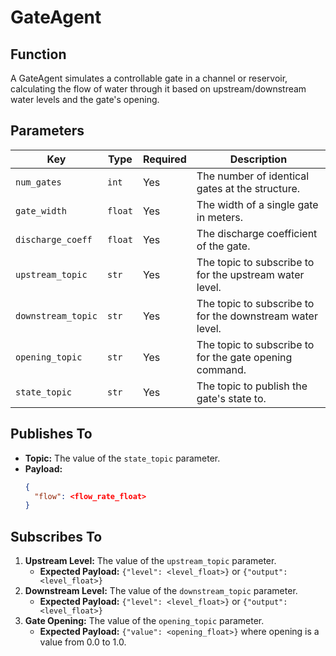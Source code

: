 # GateAgent

## Function

A GateAgent simulates a controllable gate in a channel or reservoir, calculating the flow of water through it based on upstream/downstream water levels and the gate's opening.

## Parameters

| Key               | Type    | Required | Description                                                    |
|-------------------|---------|----------|----------------------------------------------------------------|
| `num_gates`       | `int`   | Yes      | The number of identical gates at the structure.                |
| `gate_width`      | `float` | Yes      | The width of a single gate in meters.                          |
| `discharge_coeff` | `float` | Yes      | The discharge coefficient of the gate.                         |
| `upstream_topic`  | `str`   | Yes      | The topic to subscribe to for the upstream water level.        |
| `downstream_topic`| `str`   | Yes      | The topic to subscribe to for the downstream water level.      |
| `opening_topic`   | `str`   | Yes      | The topic to subscribe to for the gate opening command.        |
| `state_topic`     | `str`   | Yes      | The topic to publish the gate's state to.                      |

## Publishes To

- **Topic:** The value of the `state_topic` parameter.
- **Payload:**
  ```json
  {
    "flow": <flow_rate_float>
  }
  ```

## Subscribes To

1.  **Upstream Level:** The value of the `upstream_topic` parameter.
    - **Expected Payload:** `{"level": <level_float>}` or `{"output": <level_float>}`
2.  **Downstream Level:** The value of the `downstream_topic` parameter.
    - **Expected Payload:** `{"level": <level_float>}` or `{"output": <level_float>}`
3.  **Gate Opening:** The value of the `opening_topic` parameter.
    - **Expected Payload:** `{"value": <opening_float>}` where opening is a value from 0.0 to 1.0.
